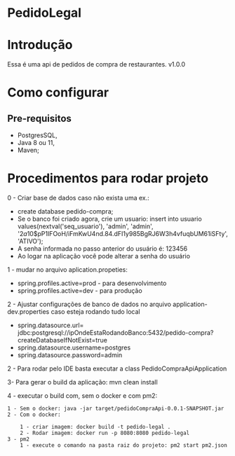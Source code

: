 # PedidoLegal

# Introdução

Essa é uma api de pedidos de compra de restaurantes. v1.0.0

# Como configurar

## Pre-requisitos

- PostgresSQL,
- Java 8 ou 11,
- Maven;

# Procedimentos para rodar projeto
0 - Criar base de dados caso não exista uma ex.: 
- create database pedido-compra;
- Se o banco foi criado agora, crie um usuario: insert into usuario values(nextval('seq_usuario'), 'admin', 'admin', '$2a$10$pP1IFOoH/iFmKwU4nd.84.dFI1y985BgRJ6W3h4vfuqbUM61iSFty', 'ATIVO');
- A senha informada no passo anterior do usuário é: 123456
- Ao logar na aplicação você pode alterar a senha do usuário


1 - mudar no arquivo aplication.propeties: 
- spring.profiles.active=prod - para desenvolvimento 
- spring.profiles.active=dev - para produção

2 - Ajustar configurações de banco de dados no arquivo application-dev.properties caso esteja rodando tudo local
- spring.datasource.url= jdbc:postgresql://ipOndeEstaRodandoBanco:5432/pedido-compra?createDatabaseIfNotExist=true
- spring.datasource.username=postgres
- spring.datasource.password=admin

2 - Para rodar pelo IDE basta executar a class PedidoCompraApiApplication

3- Para gerar o build da aplicação: mvn clean install

4 - executar o build com, sem o docker e com pm2: 

	1 - Sem o docker: java -jar target/pedidoCompraApi-0.0.1-SNAPSHOT.jar
	2 - Com o docker:
		
		1 - criar imagem: docker build -t pedido-legal .
		2 - Rodar imagem: docker run -p 8080:8080 pedido-legal
	3 - pm2
		1 - execute o comando na pasta raiz do projeto: pm2 start pm2.json

